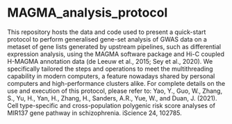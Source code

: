 # MAGMA_analysis_protocol
This repository hosts the data and code used to present a quick-start protocol to perform generalised gene-set analysis of GWAS data on a metaset of gene lists generated by upstream pipelines, such as differential expression analysis, using the MAGMA software package and Hi-C coupled H-MAGMA annotation data (de Leeuw et al., 2015; Sey et al., 2020). We specifically tailored the steps and operations to meet the multithreading capability in modern computers, a feature nowadays shared by personal computers and high-performance clusters alike. 
For complete details on the use and execution of this protocol, please refer to:
Yao, Y., Guo, W., Zhang, S., Yu, H., Yan, H., Zhang, H., Sanders, A.R., Yue, W., and Duan, J. (2021). Cell type-specific and cross-population polygenic risk score analyses of MIR137 gene pathway in schizophrenia. iScience 24, 102785.
